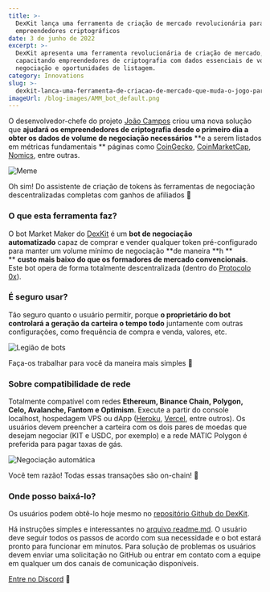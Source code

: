 ```yaml
---
title: >-
  DexKit lança uma ferramenta de criação de mercado revolucionária para
  empreendedores criptográficos
date: 3 de junho de 2022
excerpt: >-
  DexKit apresenta uma ferramenta revolucionária de criação de mercado,
  capacitando empreendedores de criptografia com dados essenciais de volume de
  negociação e oportunidades de listagem.
category: Innovations
slug: >-
  dexkit-lanca-uma-ferramenta-de-criacao-de-mercado-que-muda-o-jogo-para-criptoempreendedores
imageUrl: /blog-images/AMM_bot_default.png
---
```

O desenvolvedor-chefe do projeto [João Campos](https://github.com/JoaoCampos89) criou uma nova solução que **ajudará os empreendedores de criptografia desde o primeiro dia a obter os dados de volume de negociação necessários** **e a serem listados em métricas fundamentais ** páginas como [CoinGecko](https://coingecko.com), [CoinMarketCap](https://coinmarketcap.com), [Nomics](https://nomics.com/), entre outras.

![Meme](/blog-images/your_crypto_business.jpg)

Oh sim! Do assistente de criação de tokens às ferramentas de negociação descentralizadas completas com ganhos de afiliados 🤑

### O que esta ferramenta faz?

O bot Market Maker do [DexKit](https://dexkit.com/) é um **bot de negociação automatizado** capaz de comprar e vender qualquer token pré-configurado para manter um volume mínimo de negociação **de maneira **h ** ** **custo mais baixo do que os formadores de mercado convencionais**. Este bot opera de forma totalmente descentralizada (dentro do [Protocolo 0x](https://0x.org/)).

### É seguro usar?

Tão seguro quanto o usuário permitir, porque **o proprietário do bot controlará a geração da carteira o tempo todo** juntamente com outras configurações, como frequência de compra e venda, valores, etc.

![Legião de bots](/blog-images/bot_legion.gif)

Faça-os trabalhar para você da maneira mais simples 🤖

### Sobre compatibilidade de rede

Totalmente compatível com redes **Ethereum, Binance Chain, Polygon, Celo, Avalanche, Fantom e Optimism**. Execute a partir do console localhost, hospedagem VPS ou dApp ([Heroku](http://heroku.com/), [Vercel](https://vercel.com), entre outros). Os usuários devem preencher a carteira com os dois pares de moedas que desejam negociar (KIT e USDC, por exemplo) e a rede MATIC Polygon é preferida para pagar taxas de gás.

![Negociação automática](/blog-images/defi_trading_automode.png)

Você tem razão! Todas essas transações são on-chain! 👀

### Onde posso baixá-lo?

Os usuários podem obtê-lo hoje mesmo no [repositório Github do DexKit](https://github.com/DexKit/trading-bot).

Há instruções simples e interessantes no [arquivo readme.md](https://github.com/DexKit/trading-bot#readme). O usuário deve seguir todos os passos de acordo com sua necessidade e o bot estará pronto para funcionar em minutos. Para solução de problemas os usuários devem enviar uma solicitação no GitHub ou entrar em contato com a equipe em qualquer um dos canais de comunicação disponíveis.

[Entre no Discord](https://discord.gg/9NT7YCn987) 📣
